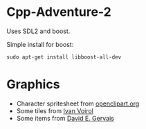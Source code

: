 # Cpp-Adventure-2

Uses SDL2 and boost.

Simple install for boost:
```
sudo apt-get install libboost-all-dev
```

# Graphics

- Character spritesheet from [openclipart.org](https://openclipart.org/detail/248259/retro-character-sprite-sheet)
- Some tiles from [Ivan Voirol](https://opengameart.org/content/slates-32x32px-orthogonal-tileset-by-ivan-voirol)
- Some items from [David E. Gervais](https://opengameart.org/content/roguelike-tiles-large-collection)
